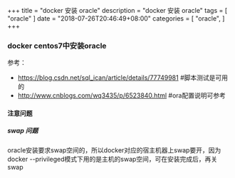 
+++
title = "docker 安装 oracle"
description = "docker 安装 oracle"
tags = [
    "oracle"
]
date = "2018-07-26T20:46:49+08:00"
categories = [
    "oracle",
]
+++


###  docker centos7中安装oracle

参考：

  * https://blog.csdn.net/sql_ican/article/details/77749981  #脚本测试是可用的
  * http://www.cnblogs.com/wq3435/p/6523840.html  #ora配置说明可参考

#### 注意问题

##### swap 问题
 oracle安装要求swap空间的，所以docker对应的宿主机器上swap要开，因为docker --privileged模式下用的是主机的swap空间，可在安装完成后，再关swap

